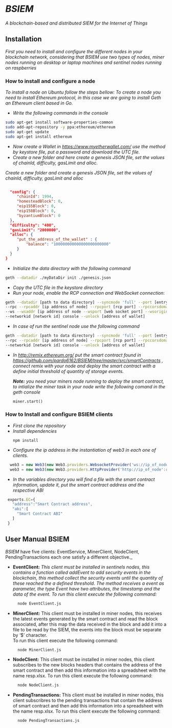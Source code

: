 # _BSIEM_
_A blockchain-based and distributed SIEM for the Internet of Things_

## Installation 

_First you need to install and configure the different nodes in your blockchain network, considering that  BSIEM use two types of nodes, miner nodes running on desktop or laptop machines  and sentinel nodes running on raspberries_

### How to install and configure a node

_To install a node on Ubuntu follow the steps bellow:
To create a node you need to install Ethereum protocol, in this case we are going to install Geth an Ethereum client based in Go._ 
- _Write the following commands in the console_ 

```bash
sudo apt-get install software-properties-common
sudo add-apt-repository -y ppa:ethereum/ethereum
sudo apt-get update
sudo apt-get install ethereum
```

- _Now create a Wallet in https://www.myetherwallet.com/ use the method by keystore file, put a password and download the UTC file._
- _Create a new folder and here create a genesis JSON file, set the values of chainId, difficulty, gasLimit and alloc._


_Create a new folder and create a genesis JSON file, set the values of chainId, difficulty, gasLimit and alloc_

```json

  "config": {
     "chainId": 1994,
     "homesteadBlock": 0,
     "eip155Block": 0,
     "eip158Block": 0,
     "byzantiumBlock": 0
  },
  "difficulty": "400",
  "gasLimit": "2000000",
  "alloc": {
     "put_the_address_of_the_wallet" : {
         "balance": "100000000000000000000000"
     }
  }
}
```
- _Initialize the data directory with the following command_
```bash
geth --datadir ./myDataDir init ./genesis.json
```
- _Copy the UTC file in the keystore directory_
- _Run your node, enable the RCP connection and WebSocket connection_:
```bash
geth --datadir [path to data directory] --syncmode 'full' --port [entry port] 
--rpc --rpcaddr [ip address of node] --rpcport [rcp port] --rpccorsdomain "*" 
--ws --wsaddr [ip address of node --wsport [web socket port] --wsorigins "*" 
--networkid [network id] console --unlock [address of wallet]
```
- _In case of run the sentinel node use the following command_
```bash
geth --datadir [path to data directory] --syncmode 'full' --port [entry port] 
--rpc --rpcaddr [ip address of node] --rpcport [rcp port] --rpccorsdomain "*" 
--networkid [network id] console --unlock [address of wallet]
```

- _In http://remix.ethereum.org/ put the smart contract found in https://github.com/pardo6162/BSIEM/tree/master/src/smartContracts , connect remix with your node and deploy the smart contract with a define initial threshold of quantity of storage events._

  **_Note:_** _you need your miners node running to deploy the smart contract, to intialize the miner task in your node write the following comand in the _geth_ console_

  ```python
  miner.start()
  ```

### How to Install and configure BSIEM clients

- _First clone the repository_
- _Install dependencies_
  ```
  npm install
  ```
 - _Configure the ip address in the instantiation of web3 in each one of clients._
```javascript
  web3 = new Web3(new Web3.providers.WebsocketProvider('ws://ip_of_node:ws_port'));
  web3 = new Web3(new Web3.providers.HttpProvider('http://ip_of_node':rpc_port'));
```
 - _In the variables directory you will find a file with the smart contract information, update it, put the smart contract address and the respective ABI_
 
 ```javascript
  exports.EC={
    "address":"Smart Contract address",
    "abi":[
      "Smart Contract ABI"
    ]
  }
 ```
## User Manual BSIEM

_BSIEM_ have five clients: EventService, MinerClient, NodeClient, PendingTransactions each one satisfy a different objective._ 

- __EventClient:__ _This client must be installed in sentinels nodes, this contains a function called addEvent to add security events in the blockchain, this method collect the security events until the quantity of these reached the a defined threshold. The method receives a event as parameter, the type Event have two attributes, the timestamp and the data of the event.
To run this client execute the following command:_
  ```bash
    node EventClient.js
  ```
  
- __MinerClient:__ This client must be installed in miner nodes, this receives the latest events generated by the smart contract and read the block associated, after this map the data received in the block and add it into a file to be read by the SIEM, the events into the block must be separate by ‘$’ character.       
To run this client execute the following command:
  ```bash
    node MinerClient.js
  ```
- __NodeClient:__ This client must be installed in miner nodes, this client subscribes to the new blocks headers that contains the address of the smart contract and then add this information into a spreadsheet with the name resp.xlsx.
To run this client execute the following command:
  ```bash
    node NodeClient.js
  ```
  
- __PendingTransactions:__ This client must be installed in miner nodes, this client subscribres to the pending transactions that contain the address of smart contract and then add this information into a spreadsheet with the name resp.xlsx.
To run this client execute the following command:
  ```bash
    node PendingTransactions.js
  ``` 
   

